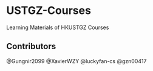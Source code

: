 # USTGZ-Courses
Learning Materials of HKUSTGZ Courses

## Contributors
@Gungnir2099
@XavierWZY
@luckyfan-cs
@gzn00417
